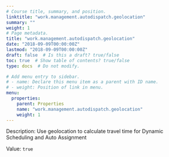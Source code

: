 ```yaml
---
# Course title, summary, and position.
linktitle: "work.management.autodispatch.geolocation"
summary: ""
weight: 1
# Page metadata.
title: "work.management.autodispatch.geolocation"
date: "2018-09-09T00:00:00Z"
lastmod: "2018-09-09T00:00:00Z"
draft: false  # Is this a draft? true/false
toc: true  # Show table of contents? true/false
type: docs  # Do not modify.

# Add menu entry to sidebar.
# - name: Declare this menu item as a parent with ID name.
# - weight: Position of link in menu.
menu:
  properties:
    parent: Properties
    name: "work.management.autodispatch.geolocation"
    weight: 1
---
```


Description: Use geolocation to calculate travel time for Dynamic Scheduling and Auto Assignment


Value: `true`